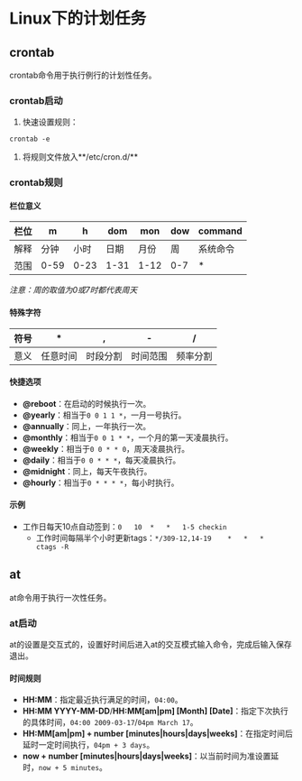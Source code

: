 # Linux下的计划任务

## crontab
crontab命令用于执行例行的计划性任务。

### crontab启动
1. 快速设置规则：
```shell
crontab -e
```

1. 将规则文件放入**/etc/cron.d/**

### crontab规则

#### 栏位意义
| 栏位   | m    | h    | dom  | mon  | dow  | command |
| ---- | ---- | ---- | ---- | ---- | ---- | ------- |
| 解释   | 分钟   | 小时   | 日期   | 月份   | 周    | 系统命令    |
| 范围   | 0-59 | 0-23 | 1-31 | 1-12 | 0-7  | *       |
*注意：周的取值为0或7时都代表周天*

#### 特殊字符
| 符号   | *    | ,    | -    | /    |
| ---- | ---- | ---- | ---- | ---- |
| 意义   | 任意时间 | 时段分割 | 时间范围 | 频率分割 |

#### 快捷选项
- **@reboot**：在启动的时候执行一次。
- **@yearly**：相当于`0 0 1 1 *`，一月一号执行。
- **@annually**：同上，一年执行一次。
- **@monthly**：相当于`0 0 1 * *`，一个月的第一天凌晨执行。
- **@weekly**：相当于`0 0 * * 0`，周天凌晨执行。
- **@daily**：相当于`0 0 * * *`，每天凌晨执行。
- **@midnight**：同上，每天午夜执行。
- **@hourly**：相当于`0 * * * *`，每小时执行。

#### 示例
- 工作日每天10点自动签到：`0	10	*	*	1-5	checkin`
  - 工作时间每隔半个小时更新tags：`*/309-12,14-19	*	*	*	ctags -R`

## at
at命令用于执行一次性任务。

### at启动
at的设置是交互式的，设置好时间后进入at的交互模式输入命令，完成后输入<C-d>保存退出。

#### 时间规则
- **HH:MM**：指定最近执行满足的时间，`04:00`。
- **HH:MM YYYY-MM-DD**/**HH:MM[am|pm] [Month] [Date]**：指定下次执行的具体时间，`04:00 2009-03-17`/`04pm March 17`。
- **HH:MM[am|pm] + number [minutes|hours|days|weeks]**：在指定时间后延时一定时间执行，`04pm + 3 days`。
- **now + number [minutes|hours|days|weeks]**：以当前时间为准设置延时，`now + 5 minutes`。
